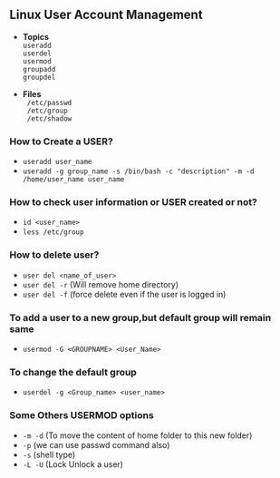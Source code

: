 ## Linux User Account Management

- __Topics__  
```useradd```  
```userdel```  
```usermod```  
```groupadd```  
```groupdel```  

- __Files__  
``` /etc/passwd```  
``` /etc/group```  
``` /etc/shadow```

### How to Create a USER?
- ```useradd user_name```
- ```useradd -g group_name -s /bin/bash -c "description" -m -d /home/user_name user_name```

### How to check user information or USER created or not?
- ```id <user_name>```
- ```less /etc/group```

### How to delete user?

- ```user del <name_of_user>```
- ```user del -r``` (Will remove home directory)
- ```user del -f``` (force delete even if the user is logged in)

### To add a user to a new group,but default group will remain same

- ```usermod -G <GROUPNAME> <User_Name>```

### To change the default group

- ```userdel -g <Group_name> <user_name>```

### Some Others USERMOD options

- ```-m -d``` (To move the content of home folder to this new folder)
- ```-p``` (we can use passwd command also)
- ```-s``` (shell type)
- ```-L -U``` (Lock Unlock a user)



